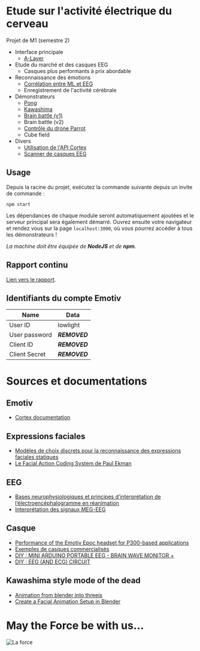 # Etude sur l'activité électrique du cerveau

Projet de M1 (semestre 2)
* Interface principale
    * [A-Layer](https://github.com/lowlighter/brain/tree/master/alayer)
* Etude du marché et des casques EEG
    * Casques plus performants à prix abordable
* Reconnaissance des émotions
    * [Corrélation entre ML et EEG](https://github.com/lowlighter/brain/tree/master/emotions)
    * Enregistrement de l'activité cérébrale
* Démonstrateurs
    * [Pong](https://github.com/lowlighter/brain/tree/master/pong)
    * [Kawashima](https://github.com/lowlighter/brain/tree/master/kawashima)
    * [Brain battle (v1)](https://github.com/lowlighter/brain/tree/master/battle)
    * Brain battle (v2)
    * [Contrôle du drone Parrot](https://github.com/lowlighter/brain/tree/master/parrot)
    * Cube field
* Divers
    * [Utilisation de l'API Cortex](https://github.com/lowlighter/brain/tree/master/miscelleanous/cortex)
    * [Scanner de casques EEG](https://github.com/lowlighter/brain/tree/master/miscelleanous/scanner)

## Usage
Depuis la racine du projet, exécutez la commande suivante depuis un invite de commande :
```
npm start
```
Les dépendances de chaque module seront automatiquement ajoutées et le serveur principal sera également démarré.
Ouvrez ensuite votre navigateur et rendez vous sur la page `localhost:3000`, où vous pourrez accéder à tous les démonstrateurs !

*La machine doit être équipée de **NodeJS** et de **npm**.*

## Rapport continu
[Lien vers le rapport](https://www.overleaf.com/13615904gxzjrcytrjpc#/52637951/).

## Identifiants du compte Emotiv
| Name | Data |
|---|---|
| User ID | lowlight |
| User password | ***REMOVED*** |
| Client ID | ***REMOVED*** |
| Client Secret | ***REMOVED*** |

# Sources et documentations

## Emotiv
* [Cortex documentation](https://emotiv.github.io/cortex-docs/)

## Expressions faciales
* [Modèles de choix discrets pour la reconnaissance des expressions faciales statiques](https://infoscience.epfl.ch/record/183003/files/ExpressionsFaciales.pdf)
* [Le Facial Action Coding System de Paul Ekman](http://www.la-communication-non-verbale.com/2013/03/facial-action-coding-system-6734.html)

## EEG
* [Bases neurophysiologiques et principes d’interprétation de l’électroencéphalogramme en réanimation](https://www.srlf.org/wp-content/uploads/2015/11/0710-Reanimation-Vol16-N6-p546_552.pdf)
* [Interprétation des signaux MEG-EEG](http://www.labos.upmc.fr/center-meg/media/meegirmf2003/BRNeurophysio.pdf)

## Casque
* [Performance of the Emotiv Epoc headset for P300-based applications](https://biomedical-engineering-online.biomedcentral.com/articles/10.1186/1475-925X-12-56)
* [Exemples de casques commercialisés](https://www.diygenius.com/hacking-your-brain-waves/)
* [DIY : MINI ARDUINO PORTABLE EEG - BRAIN WAVE MONITOR +](http://www.instructables.com/id/Mini-Arduino-Portable-EEG-Brain-Wave-Monitor-/)
* [DIY : EEG (AND ECG) CIRCUIT](http://www.instructables.com/id/DIY-EEG-and-ECG-Circuit/)

## Kawashima style mode of the dead
* [Animation from blender into threejs](http://unboring.net/workflows/animation.html)
* [Create a Facial Animation Setup in Blender](https://cgi.tutsplus.com/tutorials/create-a-facial-animation-setup-in-blender-part-1--cg-32251)

# May the Force be with us...
![La force](https://github.com/lowlighter/brain/blob/master/miscelleanous/imgs/demo.png)
